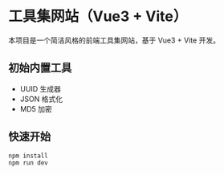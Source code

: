 
# 工具集网站（Vue3 + Vite）

本项目是一个简洁风格的前端工具集网站，基于 Vue3 + Vite 开发。

## 初始内置工具

- UUID 生成器
- JSON 格式化
- MD5 加密

## 快速开始

```bash
npm install
npm run dev
```
